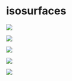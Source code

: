 # isosurfaces

![](gallery/invader.gif)

![](gallery/spiderCage.gif)

![](gallery/mandelbulb.gif)

![](gallery/barthSextic.gif)

![](gallery/goursat.gif)